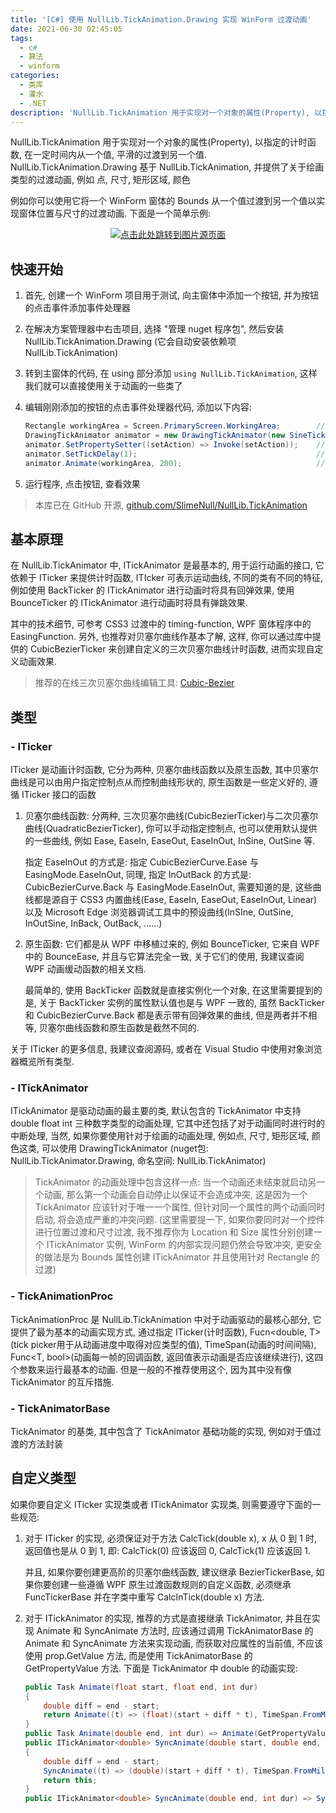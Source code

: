 ```yaml
---
title: '[C#] 使用 NullLib.TickAnimation.Drawing 实现 WinForm 过渡动画'
date: 2021-06-30 02:45:05
tags:
  - c#
  - 算法
  - winform
categories:
  - 类库
  - 灌水
  - .NET
description: 'NullLib.TickAnimation 用于实现对一个对象的属性(Property), 以指定的计时函数, 在一定时间内从一个值, 平滑的过渡到另一个值.例如你可以使用它将一个 WinForm 窗体的 Bounds 从一个值过渡到另一个值以实现窗体位置与尺寸的过渡动画. 下面是一个简单示例:快速开始首先, 创建一个 WinForm 项目用于测试, 向主窗体中添加一个按钮, 并为按钮的点击事件添加事件处理器在解决方案管理器中右击项目, 选择 “管理 nuget 程序包”, 然后安'
---
```


NullLib.TickAnimation 用于实现对一个对象的属性(Property), 以指定的计时函数, 在一定时间内从一个值, 平滑的过渡到另一个值. NullLib.TickAnimation.Drawing 基于 NullLib.TickAnimation, 并提供了关于绘画类型的过渡动画, 例如 点, 尺寸, 矩形区域, 颜色


例如你可以使用它将一个 WinForm 窗体的 Bounds 从一个值过渡到另一个值以实现窗体位置与尺寸的过渡动画. 下面是一个简单示例:



<div align="center">
<a href="https://www.picbed.cn/images/2021/06/30/nMsu3Dxxpt.gif" target="_blank">
<img src="https://www.picbed.cn/images/2021/06/30/nMsu3Dxxpt.gif" alt="点击此处跳转到图片源页面"/>
</a>
</div>




## 快速开始


1. 首先, 创建一个 WinForm 项目用于测试, 向主窗体中添加一个按钮, 并为按钮的点击事件添加事件处理器

2. 在解决方案管理器中右击项目, 选择 "管理 nuget 程序包", 然后安装 NullLib.TickAnimation.Drawing (它会自动安装依赖项 NullLib.TickAnimation)

3. 转到主窗体的代码, 在 using 部分添加 `using NullLib.TickAnimation`, 这样我们就可以直接使用关于动画的一些类了

4. 编辑刚刚添加的按钮的点击事件处理器代码, 添加以下内容:

   ```csharp
   Rectangle workingArea = Screen.PrimaryScreen.WorkingArea;        // 获取主屏幕的工作区矩形
   DrawingTickAnimator animator = new DrawingTickAnimator(new SineTicker(), this, nameof(Bounds));   // 创建动画控制器实例
   animator.SetPropertySetter((setAction) => Invoke(setAction));    // 解决窗体程序的跨线程资源访问问题
   animator.SetTickDelay(1);                                        // 在每一帧后进行 1ms 的延时
   animator.Animate(workingArea, 200);                              // 进行动画, 时间是 200ms
   ```

5. 运行程序, 点击按钮, 查看效果


> 本库已在 GitHub 开源, [github.com/SlimeNull/NullLib.TickAnimation](https://github.com/SlimeNull/NullLib.TickAnimation)


## 基本原理


在 NullLib.TickAnimator 中, ITickAnimator 是最基本的, 用于运行动画的接口, 它依赖于 ITicker 来提供计时函数, ITIcker 可表示运动曲线, 不同的类有不同的特征, 例如使用 BackTicker 的 ITickAnimator 进行动画时将具有回弹效果, 使用 BounceTicker 的 ITickAnimator 进行动画时将具有弹跳效果.


其中的技术细节, 可参考 CSS3 过渡中的 timing-function, WPF 窗体程序中的 EasingFunction. 另外, 也推荐对贝塞尔曲线作基本了解, 这样, 你可以通过库中提供的 CubicBezierTicker 来创建自定义的三次贝塞尔曲线计时函数, 进而实现自定义动画效果.


> 推荐的在线三次贝塞尔曲线编辑工具: [Cubic-Bezier](https://cubic-bezier.com/)




## 类型


### - ITicker


ITicker 是动画计时函数, 它分为两种, 贝塞尔曲线函数以及原生函数, 其中贝塞尔曲线是可以由用户指定控制点从而控制曲线形状的, 原生函数是一些定义好的, 遵循 ITicker 接口的函数


1. 贝塞尔曲线函数: 分两种, 三次贝塞尔曲线(CubicBezierTicker)与二次贝塞尔曲线(QuadraticBezierTicker), 你可以手动指定控制点, 也可以使用默认提供的一些曲线, 例如 Ease, EaseIn, EaseOut, EaseInOut, InSine, OutSine 等. 

   指定 EaseInOut 的方式是: 指定 CubicBezierCurve.Ease 与 EasingMode.EaseInOut, 同理, 指定 InOutBack 的方式是: CubicBezierCurve.Back 与 EasingMode.EaseInOut, 需要知道的是, 这些曲线都是源自于 CSS3 内置曲线(Ease, EaseIn, EaseOut, EaseInOut, Linear) 以及 Microsoft Edge 浏览器调试工具中的预设曲线(InSIne, OutSine, InOutSine, InBack, OutBack, ......)

2. 原生函数: 它们都是从 WPF 中移植过来的, 例如 BounceTicker, 它来自 WPF 中的 BounceEase, 并且与它算法完全一致, 关于它们的使用, 我建议查阅 WPF 动画缓动函数的相关文档.

   最简单的, 使用 BackTicker 函数就是直接实例化一个对象, 在这里需要提到的是, 关于 BackTicker 实例的属性默认值也是与 WPF 一致的, 虽然 BackTicker 和 CubicBezierCurve.Back 都是表示带有回弹效果的曲线, 但是两者并不相等, 贝塞尔曲线函数和原生函数是截然不同的.


关于 ITicker 的更多信息, 我建议查阅源码, 或者在 Visual Studio 中使用对象浏览器概览所有类型.


### - ITickAnimator


ITickAnimator 是驱动动画的最主要的类, 默认包含的 TickAnimator 中支持 double float int 三种数字类型的动画处理,  它其中还包括了对于动画同时进行时的中断处理, 当然, 如果你要使用针对于绘画的动画处理, 例如点, 尺寸, 矩形区域, 颜色这类, 可以使用 DrawingTickAnimator (nuget包: NullLib.TickAnimator.Drawing, 命名空间: NullLib.TickAnimator)


> TickAnimator 的动画处理中包含这样一点: 当一个动画还未结束就启动另一个动画, 那么第一个动画会自动停止以保证不会造成冲突, 这是因为一个 TickAnimator 应该针对于唯一一个属性, 但针对同一个属性的两个动画同时启动, 将会造成严重的冲突问题. (这里需要提一下, 如果你要同时对一个控件进行位置过渡和尺寸过渡, 我不推荐你为 Location 和 Size 属性分别创建一个 ITickAnimator 实例, WinForm 的内部实现问题仍然会导致冲突, 更安全的做法是为 Bounds 属性创建 ITickAnimator 并且使用针对 Rectangle 的过渡)


### - TickAnimationProc


TickAnimationProc 是 NullLib.TickAnimation 中对于动画驱动的最核心部分, 它提供了最为基本的动画实现方式, 通过指定 ITicker(计时函数), Fucn<double, T>(tick picker用于从动画进度中取得对应类型的值), TimeSpan(动画的时间间隔), Func<T, bool>(动画每一帧的回调函数, 返回值表示动画是否应该继续进行), 这四个参数来运行最基本的动画. 但是一般的不推荐使用这个, 因为其中没有像 TickAnimator 的互斥措施.


### - TickAnimatorBase


TickAnimator 的基类, 其中包含了 TickAnimator 基础功能的实现, 例如对于值过渡的方法封装




## 自定义类型


如果你要自定义 ITicker 实现类或者 ITickAnimator 实现类, 则需要遵守下面的一些规范:


1. 对于 ITicker 的实现, 必须保证对于方法 CalcTick(double x), x 从 0 到 1 时, 返回值也是从 0 到 1, 即: CalcTick(0) 应该返回 0, CalcTick(1) 应该返回 1.

   并且, 如果你要创建更高阶的贝塞尔曲线函数, 建议继承 BezierTickerBase, 如果你要创建一些遵循 WPF 原生过渡函数规则的自定义函数, 必须继承 FuncTickerBase 并在字类中重写 CalcInTick(double x) 方法.

2. 对于 ITickAnimator 的实现, 推荐的方式是直接继承 TickAnimator, 并且在实现 Animate 和 SyncAnimate 方法时, 应该通过调用 TickAnimatorBase 的 Animate 和 SyncAnimate 方法来实现动画, 而获取对应属性的当前值, 不应该使用 prop.GetValue 方法, 而是使用 TickAnimatorBase 的 GetPropertyValue 方法. 下面是 TickAnimator 中 double 的动画实现:

   ```csharp
   public Task Animate(float start, float end, int dur)
   {
       double diff = end - start;
       return Animate((t) => (float)(start + diff * t), TimeSpan.FromMilliseconds(dur));    // 内部调用基类 TickAnimatorBase 的方法
   }
   public Task Animate(double end, int dur) => Animate(GetPropertyValue<double>(), end, dur);    // 从当前值开始执行动画, 按照规
   public ITickAnimator<double> SyncAnimate(double start, double end, int dur)                   // 范, 使用 GetPropertyValue 方法
   {
       double diff = end - start;
       SyncAnimate((t) => (double)(start + diff * t), TimeSpan.FromMilliseconds(dur));      // SyncAnimate 也一样
       return this;
   }
   public ITickAnimator<double> SyncAnimate(double end, int dur) => SyncAnimate(GetPropertyValue<double>(), end, dur);  // 一致
   ```


